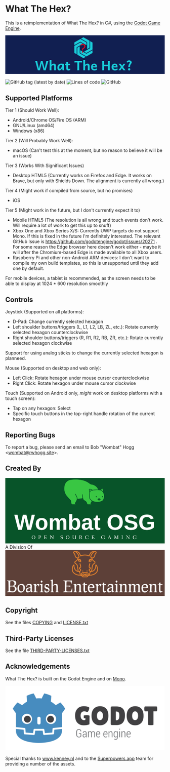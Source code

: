# What The Hex?

This is a reimplementation of What The Hex? in C#, using the [Godot Game Engine](https://godotengine.org).

![Banner](banner.png)

![GitHub tag (latest by date)](https://img.shields.io/github/v/tag/rwhogg/what-the-hex?style=social)
![Lines of code](https://img.shields.io/tokei/lines/github/rwhogg/what-the-hex?style=social)
![GitHub](https://img.shields.io/github/license/rwhogg/what-the-hex?style=social)

## Supported Platforms

Tier 1 (Should Work Well):

* Android/Chrome OS/Fire OS (ARM)
* GNU/Linux (amd64)
* Windows (x86)

Tier 2 (Will Probably Work Well):

* macOS (Can't test this at the moment, but no reason to believe it will be an issue)

Tier 3 (Works With Significant Issues)

* Desktop HTML5 (Currently works on Firefox and Edge. It works on Brave, but only with Shields Down. The alignment is currently all wrong.)

Tier 4 (Might work if compiled from source, but no promises)

* iOS

Tier 5 (Might work in the future, but I don't currently expect it to)

* Mobile HTML5 (The resolution is all wrong and touch events don't work. Will require a lot of work to get this up to snuff)
* Xbox One and Xbox Series X/S: Currently UWP targets do not support Mono. If this is fixed in the future I'm definitely interested. The relevant GitHub Issue is https://github.com/godotengine/godot/issues/20271 . For some reason the Edge browser here doesn't work either - maybe it will after the Chromium-based Edge is made available to all Xbox users.
* Raspberry Pi and other non-Android ARM devices: I don't want to compile my own build templates, so this is unsupported until they add one by default.

For mobile devices, a tablet is recommended, as the screen needs to be able to display at 1024 * 600 resolution smoothly

## Controls

Joystick (Supported on all platforms):

* D-Pad: Change currently selected hexagon
* Left shoulder buttons/triggers (L, L1, L2, LB, ZL, etc.): Rotate currently selected hexagon counterclockwise
* Right shoulder buttons/triggers (R, R1, R2, RB, ZR, etc.): Rotate currently selected hexagon clockwise

Support for using analog sticks to change the currently selected hexagon is planneed.

Mouse (Supported on desktop and web only):

* Left Click: Rotate hexagon under mouse cursor counterclockwise
* Right Click: Rotate hexagon under mouse cursor clockwise

Touch (Supported on Android only, _might_ work on desktop platforms with a touch screen):

* Tap on any hexagon: Select
* Specific touch buttons in the top-right handle rotation of the current hexagon

## Reporting Bugs

To report a bug, please send an email to Bob "Wombat" Hogg &lt;wombat@rwhogg.site&gt;.

## Created By

![Wombat OSG](wombat-osg.png)
A Division Of
![Boarish Entertainment](boarish-entertainment.png)

## Copyright

See the files [COPYING](COPYING) and [LICENSE.txt](LICENSE.txt)

## Third-Party Licenses

See the file [THIRD-PARTY-LICENSES.txt](project/THIRD-PARTY-LICENSES.txt)

## Acknowledgements

What The Hex? is built on the Godot Engine and on [Mono](https://www.mono-project.com/).

![Godot Logo](godot_logo.svg)

Special thanks to www.kenney.nl and to the [Superpowers app](http://superpowers-html5.com/) team for providing a number of the assets.
